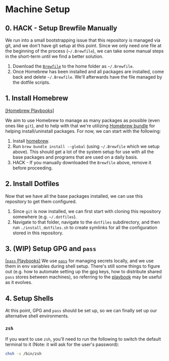 # Machine Setup
## 0. HACK - Setup Brewfile Manually

We run into a small bootstrapping issue that this repository is managed via git, and we don't have git setup at this point. Since we only need one file at the beginning of the process (`~/.Brewfile`), we can take some manual steps in the short-term until we find a better solution.

1. Download the [`Brewfile`](./dotfiles/files/Brewfile) to the home folder as `~/.Brewfile`.
2. Once Homebrew has been installed and all packages are installed, come back and delete `~/.Brewfile`. We'll afterwards have the file managed by the dotfile scripts.

## 1. Install Homebrew

[[Homebrew Playbooks]](./playbooks/homebrew.md)

We aim to use Homebrew to manage as many packages as possible (even ones like `git`), and to help with that we're utilizing [Homebrew bundle](https://github.com/Homebrew/homebrew-bundle) for helping install/uninstall packages. For now, we can start with the following:

1. Install [homebrew](http://brew.sh).
2. Run `brew bundle install --global` (using `~/.Brewfile` which we setup above). This should get a lot of the system setup for use with all the base packages and programs that are used on a daily basis.
3. HACK - If you manually downloaded the `Brewfile` above, remove it before proceeding.

## 2. Install Dotfiles

Now that we have all the base packages installed, we can use this repository to get them configured.

1. Since `git` is now installed, we can first start with cloning this repository somewhere (e.g. `~/.dotfiles`).
2. Navigate to that folder, navigate to the `dotfiles` subdirectory, and then run `./install_dotfiles.sh` to create symlinks for all the configuration stored in this repository.

## 3. (WIP) Setup GPG and `pass`

[[`pass` Playbooks]](./playbooks/pass.md)
We use [`pass`](http://passwordstore.org) for managing secrets locally, and we use them in env variables during shell setup. There's still some things to figure out (e.g. how to automate setting up the gpg keys, how to distribute shared `pass` stores between machines), so referring to the [playbook](./playbooks/pass.md) may be useful as it evolves.

## 4. Setup Shells

At this point, GPG and `pass` should be set up, so we can finally set up our alternative shell environments.

### `zsh`

If you want to use `zsh`, you'll need to run the following to switch the default terminal to it (Note: it will ask for the user's password):

```bash
chsh -s /bin/zsh
```
